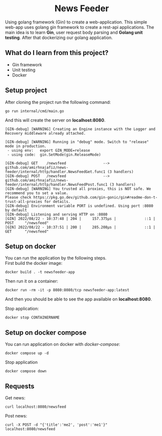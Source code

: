 <h1 align="center">
News Feeder
</h1>

Using golang framework (Gin) to create a web-application. This simple web-app uses golang gin framework to create a rest-api
applications. The main idea is to learn **Gin**, user request body parsing and **Golang unit testing**. After that dockerizing
our golang application.

## What do I learn from this project?
- Gin framework
- Unit testing
- Docker

## Setup project
After cloning the project run the following command:
```shell
go run internal/cmd/main.go
```

And this will create the server on **localhost:8080**.
```shell
[GIN-debug] [WARNING] Creating an Engine instance with the Logger and Recovery middleware already attached.

[GIN-debug] [WARNING] Running in "debug" mode. Switch to "release" mode in production.
 - using env:   export GIN_MODE=release
 - using code:  gin.SetMode(gin.ReleaseMode)

[GIN-debug] GET    /newsfeed                 --> github.com/amirhnajafiz/news-feeder/internal/http/handler.NewsFeedGet.func1 (3 handlers)
[GIN-debug] POST   /newsfeed                 --> github.com/amirhnajafiz/news-feeder/internal/http/handler.NewsFeedPost.func1 (3 handlers)
[GIN-debug] [WARNING] You trusted all proxies, this is NOT safe. We recommend you to set a value.
Please check https://pkg.go.dev/github.com/gin-gonic/gin#readme-don-t-trust-all-proxies for details.
[GIN-debug] Environment variable PORT is undefined. Using port :8080 by default
[GIN-debug] Listening and serving HTTP on :8080
[GIN] 2022/08/22 - 10:37:48 | 204 |     157.375µs |             ::1 | POST     "/newsfeed"
[GIN] 2022/08/22 - 10:37:51 | 200 |     285.208µs |             ::1 | GET      "/newsfeed"
```

## Setup on docker
You can run the application by the following steps.<br />
First build the docker image:
```shell
docker build . -t newsfeeder-app
```

Then run it on a container:
```shell
docker run -rm -it -p 8080:8080/tcp newsfeeder-app:latest
```

And then you should be able to see the app available on **localhost:8080**.

Stop application:
```shell
docker stop CONTAINERNAME
```

## Setup on docker compose
You can run application on docker with _docker-compose_:
```shell
docker compose up -d
```

Stop application
```shell
docker compose down
```

## Requests
Get news:
```
curl localhost:8080/newsfeed
```

Post news:
```shell
curl -X POST -d "{'title':'me2', 'post':'me1'}" localhost:8080/newsfeed
```
